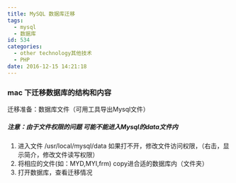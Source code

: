 ```yaml
---
title: MySQL 数据库迁移
tags:
  - mysql
  - 数据库
id: 534
categories:
  - other technology其他技术
  - PHP
date: 2016-12-15 14:21:18
---
```


### mac 下迁移数据库的结构和内容

迁移准备：数据库文件（可用工具导出Mysql文件）

##### 注意：由于文件权限的问题 可能不能进入Mysql的data文件内

1.  进入文件 /usr/local/mysql/data
如果打不开，修改文件访问权限，（右击，显示简介，修改文件读写权限）
2.  将相应的文件(如：MYD,MYI,frm) copy进合适的数据库内（文件夹）
3.  打开数据库，查看迁移情况
